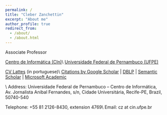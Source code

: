 ```yaml
---
permalink: /
title: "Cleber Zanchettin"
excerpt: "About me"
author_profile: true
redirect_from: 
  - /about/
  - /about.html
---
```


Associate Professor

[Centro de Informática (CIn)](www.cin.ufpe.br)\\
[Universidade Federal de Pernambuco (UFPE)](www.ufpe.br)


[CV Lattes]() (in portuguese)\\
[Citations by Google Scholar](https://scholar.google.com/citations?user=Xs-elnEAAAAJ&hl=en) | [DBLP](https://dblp.org/pid/75/5629.html) | [Semantic Scholar](https://www.semanticscholar.org/search?q=Cleber+Zanchettin) | [Microsoft Academic](https://academic.microsoft.com/author/1866277110)


\\
Address:
Universidade Federal de Pernambuco – Centro de Informática, Av. Jornalista Anibal Fernandes, s/n, Cidade Universitária, Recife-PE, Brazil, 50740-540

Telephone: +55 81 2126-8430, extension 4769\\
Email: cz at cin.ufpe.br